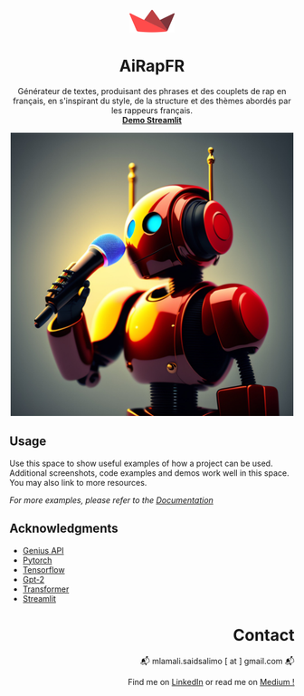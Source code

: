 <br />
<div align="center">
  <a href="https://github.com/othneildrew/Best-README-Template">
    <img src="images/streamlit-mark-color.svg" alt="Logo" width="80" height="40">
  </a>

<h1 align="center">AiRapFR </h1>

  <p align="center">
    Générateur de textes, produisant des phrases et des couplets de rap en français, en s'inspirant du style, de la structure et des thèmes abordés par les rappeurs français.
    <br />
    <a href="https://github.com/othneildrew/Best-README-Template"><strong>Demo Streamlit</strong></a>

  </p>

  <img src="images/2ac492cb-b3b1-4e42-a749-70a511e34e37.jpg" width="500" alt="App Logo of Rapping robot with microphone in hand">
</div>

## Usage

Use this space to show useful examples of how a project can be used.
Additional screenshots, code examples and demos
work well in this space. You may also link to more resources.

_For more examples, please refer to the [Documentation](https://example.com)_

## Acknowledgments

* [Genius API](https://docs.genius.com)
* [Pytorch](https://pytorch.org/)
* [Tensorflow](https://www.tensorflow.org/)
* [Gpt-2](https://openai.com/blog/better-language-models/)
* [Transformer](https://arxiv.org/abs/1706.03762)
* [Streamlit](https://streamlit.io/)

<div align="right">

<h1 align="right">Contact</h1>

  <p>📬 mlamali.saidsalimo [ at ] gmail.com 📬</p>
  <p>Find me on <a href="https://www.linkedin.com/in/mlamalisaidsalimo/">LinkedIn</a> or read me on <a href="https://medium.com/wanabilini">Medium !</a></p>


 </div>



